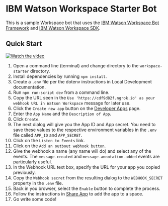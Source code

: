 # IBM Watson Workspace Starter Bot
This is a sample Workspace bot that uses the [IBM Watson Workspace Bot Framework]() and [IBM Watson Workspace SDK](https://github.com/van-ibm/watsonworkspace-sdk).

## Quick Start

[![Watch the video](https://img.youtube.com/vi/VGCfEi3gFhM/0.jpg)](https://youtu.be/VGCfEi3gFhM)

1. Open a command line (terminal) and change directory to the `workspace-starter` directory.
2. Install dependencies by running `npm install`.
3. Create a `.env` file per the dotenv instructions in Local Development documentation.
4. Run `npm run-script dev` from a command line.
5. Copy the URL seen in the `Use 'https://cdf9d82f.ngrok.io' as your webhook URL in Watson Workspace` message for later use.
6. Click the `Create new app` button on the [Developer Apps](https://workspace.ibm.com/developer/apps) page.
7. Enter the `App Name` and the `Description of App`.
8. Click `Create`.
9. The next dialog will give you the App ID and App secret. You need to save these values to the respective environment variables in the `.env` file called `APP_ID` and `APP_SECRET`.
10. Click on the `Listen to Events` link.
11. Click on the `Add an outbout webhook button`.
12. Give the webhook a name (any name will do) and select any of the events. The `message-created` and `message-annotation-added` events are particularly useful.
13. In the Webhook URL text box, specify the URL for your app you copied previously.
14. Copy the `Webhook secret` from the resulting dialog to the `WEBHOOK_SECRET` property in the `.env` file.
15. Back in you browser, select the `Enable` button to complete the process.
16. Follow the instructions in [Share App](https://workspace.ibm.com/developer/apps/dashboard/share) to add the app to a space.
17. Go write some code!
